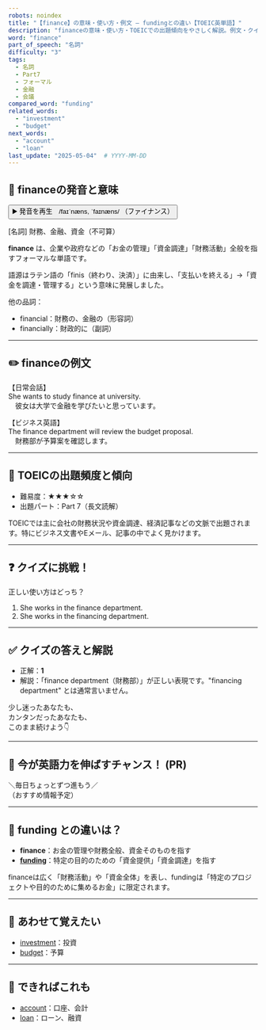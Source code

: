 ```yaml
---
robots: noindex
title: "【finance】の意味・使い方・例文 ― fundingとの違い【TOEIC英単語】"
description: "financeの意味・使い方・TOEICでの出題傾向をやさしく解説。例文・クイズ付きでfundingとの違いもわかりやすく学べます。"
word: "finance"
part_of_speech: "名詞"
difficulty: "3"
tags:
  - 名詞
  - Part7
  - フォーマル
  - 金融
  - 会議
compared_word: "funding"
related_words:
  - "investment"
  - "budget"
next_words:
  - "account"
  - "loan"
last_update: "2025-05-04"  # YYYY-MM-DD
---
```


## 🔰 financeの発音と意味

<button class="play-audio" onclick="playTTS('finance')">
  <span class="play-audio-main">
    ▶️ 発音を再生　/faɪˈnæns, ˈfaɪnæns/
  </span>
  <span class="play-audio-sub">
    （ファイナンス）
  </span>
</button>

[名詞] 財務、金融、資金（不可算）

**finance** は、企業や政府などの「お金の管理」「資金調達」「財務活動」全般を指すフォーマルな単語です。

語源はラテン語の「finis（終わり、決済）」に由来し、「支払いを終える」→「資金を調達・管理する」という意味に発展しました。

他の品詞：  
- financial：財務の、金融の（形容詞）
- financially：財政的に（副詞）

---

## ✏️ financeの例文

【日常会話】  
She wants to study finance at university.  
　彼女は大学で金融を学びたいと思っています。

【ビジネス英語】  
The finance department will review the budget proposal.  
　財務部が予算案を確認します。

---

## 🎯 TOEICの出題頻度と傾向

- 難易度：★★★☆☆
- 出題パート：Part 7（長文読解）

TOEICでは主に会社の財務状況や資金調達、経済記事などの文脈で出題されます。特にビジネス文書やEメール、記事の中でよく見かけます。

---

## ❓ クイズに挑戦！

正しい使い方はどっち？

1. She works in the finance department.  
2. She works in the financing department.

---

## ✅ クイズの答えと解説

- 正解：**1**
- 解説：「finance department（財務部）」が正しい表現です。"financing department" とは通常言いません。

少し迷ったあなたも、  
カンタンだったあなたも、  
このまま続けよう👇️

---

## 🚀 今が英語力を伸ばすチャンス！ (PR)

<div class="info-center">
＼毎日ちょっとずつ進もう／<br>  
（おすすめ情報予定）
</div>

---

## 🤔  funding との違いは？

- **finance**：お金の管理や財務全般、資金そのものを指す
- **[funding](/funding)**：特定の目的のための「資金提供」「資金調達」を指す

financeは広く「財務活動」や「資金全体」を表し、fundingは「特定のプロジェクトや目的のために集めるお金」に限定されます。

---

## 🧩 あわせて覚えたい

- [investment](/investment)：投資
- [budget](/budget)：予算

---

## 📖 できればこれも

- [account](/account)：口座、会計
- [loan](/loan)：ローン、融資

<!-- cvid: aid00_bid11 -->
